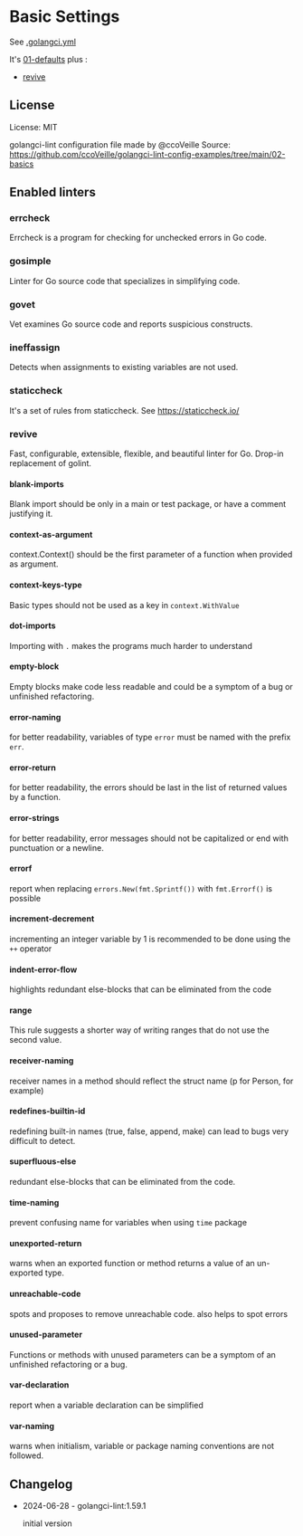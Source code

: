 # Basic Settings

See [.golangci.yml](.golangci.yml)

It's [01-defaults](../01-defaults) plus :
- [revive](#revive)

## License

License: MIT

golangci-lint configuration file made by @ccoVeille
Source: https://github.com/ccoVeille/golangci-lint-config-examples/tree/main/02-basics

## Enabled linters

### errcheck
 Errcheck is a program for checking for unchecked errors in Go code.

### gosimple
 Linter for Go source code that specializes in simplifying code.

### govet
 Vet examines Go source code and reports suspicious constructs.

### ineffassign
 Detects when assignments to existing variables are not used.

### staticcheck
 It's a set of rules from staticcheck. See https://staticcheck.io/

### revive
 Fast, configurable, extensible, flexible, and beautiful linter for Go.
 Drop-in replacement of golint.

#### blank-imports
Blank import should be only in a main or test package, or have a comment justifying it.

#### context-as-argument
context.Context() should be the first parameter of a function when provided as argument.

#### context-keys-type
Basic types should not be used as a key in `context.WithValue`

#### dot-imports
Importing with `.` makes the programs much harder to understand

#### empty-block
Empty blocks make code less readable and could be a symptom of a bug or unfinished refactoring.

#### error-naming
for better readability, variables of type `error` must be named with the prefix `err`.

#### error-return
for better readability, the errors should be last in the list of returned values by a function.

#### error-strings
for better readability, error messages should not be capitalized or end with punctuation or a newline.

#### errorf
report when replacing `errors.New(fmt.Sprintf())` with `fmt.Errorf()` is possible

#### increment-decrement
incrementing an integer variable by 1 is recommended to be done using the `++` operator

#### indent-error-flow
highlights redundant else-blocks that can be eliminated from the code

#### range
This rule suggests a shorter way of writing ranges that do not use the second value.

#### receiver-naming
receiver names in a method should reflect the struct name (p for Person, for example)

#### redefines-builtin-id
redefining built-in names (true, false, append, make) can lead to bugs very difficult to detect.

#### superfluous-else
redundant else-blocks that can be eliminated from the code.

#### time-naming
prevent confusing name for variables when using `time` package

#### unexported-return
warns when an exported function or method returns a value of an un-exported type.

#### unreachable-code
spots and proposes to remove unreachable code. also helps to spot errors

#### unused-parameter
Functions or methods with unused parameters can be a symptom of an unfinished refactoring or a bug.

#### var-declaration
report when a variable declaration can be simplified

#### var-naming
warns when initialism, variable or package naming conventions are not followed.


## Changelog

- 2024-06-28 - golangci-lint:1.59.1

  initial version

